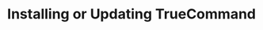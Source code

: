 ---
title: "Installing or Updating TrueCommand"
linktitle: "Install or Update"
description: "Articles describing how to obtain and deploy TrueCommand in various environments."
weight: 20
geekdocCollapseSection: true
---